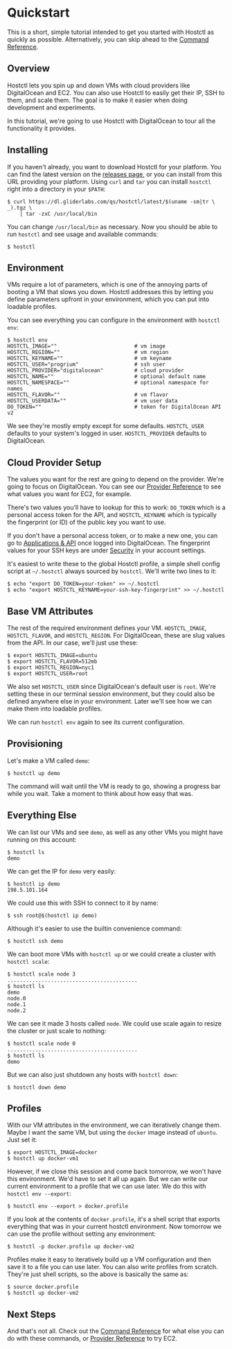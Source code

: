 # Quickstart

This is a short, simple tutorial intended to get you started with Hostctl as
quickly as possible. Alternatively, you can skip ahead to the [Command Reference](reference.md).

## Overview

Hostctl lets you spin up and down VMs with cloud providers like DigitalOcean and EC2. You can also use Hostctl to easily get their IP, SSH to them, and scale them. The goal is to make it easier when doing development and experiments.

In this tutorial, we're going to use Hostctl with DigitalOcean to tour all the functionality it provides.

## Installing

If you haven't already, you want to download Hostctl for your platform. You can find the latest version on the [releases page](https://github.com/gliderlabs/hostctl/releases), or you can install from this URL providing your platform. Using `curl` and `tar` you can install `hostctl` right into a directory in your `$PATH`:
```
$ curl https://dl.gliderlabs.com/qs/hostctl/latest/$(uname -sm|tr \  _).tgz \
    | tar -zxC /usr/local/bin
```
You can change `/usr/local/bin` as necessary. Now you should be able to run `hostctl` and see usage and available commands:

    $ hostctl

## Environment

VMs require a lot of parameters, which is one of the annoying parts of booting a VM that slows you down. Hostctl addresses this by letting you define parameters upfront in your environment, which you can put into loadable profiles.

You can see everything you can configure in the environment with `hostctl env`:
```
$ hostctl env
HOSTCTL_IMAGE=""                         # vm image
HOSTCTL_REGION=""                        # vm region
HOSTCTL_KEYNAME=""                       # vm keyname
HOSTCTL_USER="progrium"                  # ssh user
HOSTCTL_PROVIDER="digitalocean"          # cloud provider
HOSTCTL_NAME=""                          # optional default name
HOSTCTL_NAMESPACE=""                     # optional namespace for names
HOSTCTL_FLAVOR=""                        # vm flavor
HOSTCTL_USERDATA=""                      # vm user data
DO_TOKEN=""                              # token for DigitalOcean API v2
```
We see they're mostly empty except for some defaults. `HOSTCTL_USER` defaults to your system's logged in user. `HOSTCTL_PROVIDER` defaults to DigitalOcean.

## Cloud Provider Setup

The values you want for the rest are going to depend on the provider. We're going to focus on DigitalOcean. You can see our [Provider Reference](providers.md) to see what values you want for EC2, for example.

There's two values you'll have to lookup for this to work: `DO_TOKEN` which is a personal access token for the API, and `HOSTCTL_KEYNAME` which is typically the fingerprint (or ID) of the public key you want to use.

If you don't have a personal access token, or to make a new one, you can go to [Applications & API](https://cloud.digitalocean.com/settings/applications) once logged into DigitalOcean. The fingerprint values for your SSH keys are under [Security](https://cloud.digitalocean.com/settings/security) in your account settings.

It's easiest to write these to the global Hostctl profile, a simple shell config script at `~/.hostctl` always sourced by `hostctl`. We'll write two lines to it:

    $ echo "export DO_TOKEN=your-token" >> ~/.hostctl
    $ echo "export HOSTCTL_KEYNAME=your-ssh-key-fingerprint" >> ~/.hostctl

## Base VM Attributes

The rest of the required environment defines your VM. `HOSTCTL_IMAGE`, `HOSTCTL_FLAVOR`, and `HOSTCTL_REGION`. For DigitalOcean, these are slug values from the API. In our case, we'll just use these:

    $ export HOSTCTL_IMAGE=ubuntu
    $ export HOSTCTL_FLAVOR=512mb
    $ export HOSTCTL_REGION=nyc1
    $ export HOSTCTL_USER=root

We also set `HOSTCTL_USER` since DigitalOcean's default user is `root`. We're setting these in our terminal session environment, but they could also be defined anywhere else in your environment. Later we'll see how we can make them into loadable profiles.

We can run `hostctl env` again to see its current configuration.

## Provisioning

Let's make a VM called `demo`:

    $ hostctl up demo

The command will wait until the VM is ready to go, showing a progress bar while you wait. Take a moment to think about how easy that was.

## Everything Else

We can list our VMs and see `demo`, as well as any other VMs you might have running on this account:

    $ hostctl ls
    demo

We can get the IP for `demo` very easily:

    $ hostctl ip demo
    198.5.101.164

We could use this with SSH to connect to it by name:

    $ ssh root@$(hostctl ip demo)

Although it's easier to use the builtin convenience command:

    $ hostctl ssh demo

We can boot more VMs with `hostctl up` or we could create a cluster with `hostctl scale`:

    $ hostctl scale node 3
    ..........................................
    $ hostctl ls
    demo
    node.0
    node.1
    node.2

We can see it made 3 hosts called `node`. We could use scale again to resize the cluster or just scale to nothing:

    $ hostctl scale node 0
    ..........................................
    $ hostctl ls
    demo

But we can also just shutdown any hosts with `hostctl down`:

    $ hostctl down demo

## Profiles

With our VM attributes in the environment, we can iteratively change them. Maybe I want the same VM, but using the `docker` image instead of `ubuntu`. Just set it:

    $ export HOSTCTL_IMAGE=docker
    $ hostctl up docker-vm1

However, if we close this session and come back tomorrow, we won't have this environment. We'd have to set it all up again. But we can write our current environment to a profile that we can use later. We do this with `hostctl env --export`:

    $ hostctl env --export > docker.profile

If you look at the contents of `docker.profile`, it's a shell script that exports everything that was in your current hostctl environment. Now tomorrow we can use the profile without setting any environment:

    $ hostctl -p docker.profile up docker-vm2

Profiles make it easy to iteratively build up a VM configuration and then save it to a file you can use later. You can also write profiles from scratch. They're just shell scripts, so the above is basically the same as:

    $ source docker.profile
    $ hostctl up docker-vm2

## Next Steps

And that's not all. Check out the [Command Reference](reference.md) for what else you can do with these commands, or [Provider Reference](providers.md) to try EC2.
